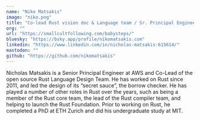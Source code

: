 ```yaml
---
name: "Niko Matsakis"
image: "niko.png"
title: "Co-lead Rust vision doc & Language team / Sr. Principal Engineer at Amazon"
org: ""
url: "https://smallcultfollowing.com/babysteps/"
bluesky: "https://bsky.app/profile/nikomatsakis.com"
linkedin: "https://www.linkedin.com/in/nicholas-matsakis-615614/"
mastodon: ""
github: "https://github.com/nikomatsakis"
---
```


Nicholas Matsakis is a Senior Principal Engineer at AWS and Co-Lead of the open
source Rust Language Design Team. He has worked on Rust since 2011, and led the
design of its “secret sauce”, the borrow checker. He has played a number of
other roles in Rust over the years, such as being a member of the Rust core
team, the lead of the Rust compiler team, and helping to launch the Rust
Foundation. Prior to working on Rust, he completed a PhD at ETH Zurich and did
his undergraduate study at MIT.
